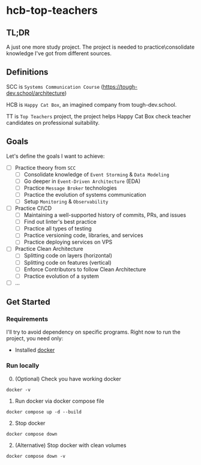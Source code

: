 # hcb-top-teachers

## TL;DR
A just one more study project.
The project is needed to practice\consolidate knowledge I've got from different sources.

## Definitions

SCC is `Systems Communication Course` (https://tough-dev.school/architecture)

HCB is `Happy Cat Box`, an imagined company from tough-dev.school.

TT is `Top Teachers` project, the project helps Happy Cat Box check teacher candidates on professional suitability.

## Goals

Let's define the goals I want to achieve:

- [ ] Practice theory from `SCC`
  - [ ] Consolidate knowledge of `Event Storming` & `Data Modeling`
  - [ ] Go deeper in `Event-Driven Architecture` (EDA)
  - [ ] Practice `Message Broker` technologies
  - [ ] Practice the evolution of systems communication 
  - [ ] Setup `Monitoring` & `Observability`
- [ ] Practice CI\CD
  - [ ] Maintaining a well-supported history of commits, PRs, and issues
  - [ ] Find out linter's best practice
  - [ ] Practice all types of testing
  - [ ] Practice versioning code, libraries, and services
  - [ ] Practice deploying services on VPS
- [ ] Practice Clean Architecture
  - [ ] Splitting code on layers (horizontal)
  - [ ] Splitting code on features (vertical)
  - [ ] Enforce Contributors to follow Clean Architecture
  - [ ] Practice evolution of a system
- [ ] ...

## Get Started

### Requirements

I'll try to avoid dependency on specific programs. Right now to run the project, you need only:

 - Installed [docker](https://docs.docker.com/get-started/get-docker/)

### Run locally

0. (Optional) Check you have working docker
```shell
docker -v
```

1. Run docker via docker compose file
```shell
docker compose up -d --build
```

2. Stop docker
```shell
docker compose down
```

2. (Alternative) Stop docker with clean volumes
```shell
docker compose down -v
```

